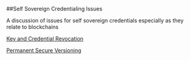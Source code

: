 ##Self Sovereign Credentialing Issues

A discussion of issues for self sovereign credentials especially as they relate to blockchains

[Key and Credential Revocation](KeyAndCredRevocation.md)

[Permanent Secure Versioning](PermanentSecureVersioning.md)
